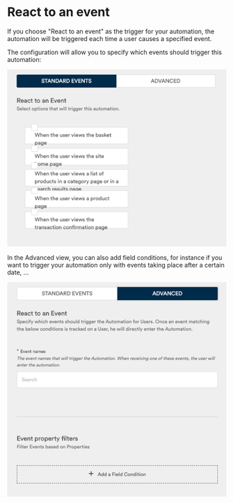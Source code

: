 # React to an event

If you choose "React to an event" as the trigger for your automation, the automation will be triggered each time a user causes a specified event.

The configuration will allow you to specify which events should trigger this automation:

![](../../../.gitbook/assets/capture-de-cran-2020-10-21-a-11.20.19.png)

In the Advanced view, you can also add field conditions, for instance if you want to trigger your automation only with events taking place after a certain date, ...

![](../../../.gitbook/assets/capture-de-cran-2020-10-21-a-11.21.26.png)

